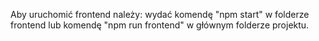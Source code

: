 Aby uruchomić frontend należy:
wydać komendę "npm start" w folderze frontend lub komendę "npm run frontend" w głównym folderze projektu.